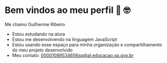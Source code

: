 # Bem vindos ao meu perfil 🙂 🤓
Me chamo Guilherme Ribeiro
- Estou estudando na alura
- Estou me desenvolvendo na linguagem JavaScript
- Estou usando esse espaço para minha organizaçâo e compartilhamento do meu projeto desenvolvido
- Meu contato:
00001089534656sp@al.educacao.sp.gov.br
